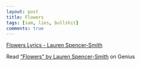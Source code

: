 ```yaml
---
layout: post
title: Flowers
tags: [sam, lies, bullshit]
comments: true
---
```

[Flowers Lyrics - Lauren Spencer-Smith](https://youtu.be/5GOAJrnWJp8/)   
    
<div id='rg_embed_link_7765941' class='rg_embed_link' data-song-id='7765941'>Read <a href='https://genius.com/Lauren-spencer-smith-flowers-lyrics'>“Flowers” by Lauren Spencer-Smith</a> on Genius</div> <script crossorigin src='//genius.com/songs/7765941/embed.js'></script>